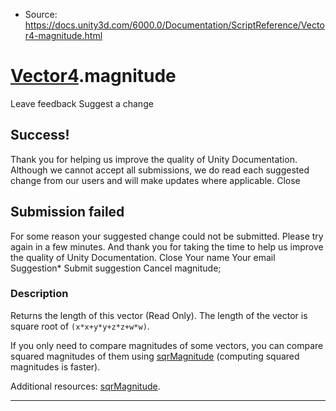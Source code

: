 * Source: https://docs.unity3d.com/6000.0/Documentation/ScriptReference/Vector4-magnitude.html

#  [Vector4](https://docs.unity3d.com/6000.0/Documentation/ScriptReference/Vector4.html).magnitude
Leave feedback
Suggest a change
## Success!
Thank you for helping us improve the quality of Unity Documentation. Although we cannot accept all submissions, we do read each suggested change from our users and will make updates where applicable.
Close
## Submission failed
For some reason your suggested change could not be submitted. Please <a>try again</a> in a few minutes. And thank you for taking the time to help us improve the quality of Unity Documentation.
Close
Your name Your email Suggestion* Submit suggestion
Cancel
magnitude; 
### Description
Returns the length of this vector (Read Only).
The length of the vector is square root of `(x*x+y*y+z*z+w*w)`.  
  
If you only need to compare magnitudes of some vectors, you can compare squared magnitudes of them using [sqrMagnitude](https://docs.unity3d.com/6000.0/Documentation/ScriptReference/Vector4-sqrMagnitude.html) (computing squared magnitudes is faster).  
  
Additional resources: [sqrMagnitude](https://docs.unity3d.com/6000.0/Documentation/ScriptReference/Vector4-sqrMagnitude.html).
* * *
